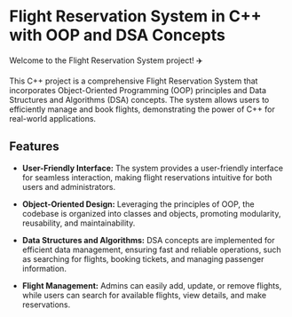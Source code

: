 # Flight Reservation System in C++ with OOP and DSA Concepts

Welcome to the Flight Reservation System project! ✈️

This C++ project is a comprehensive Flight Reservation System that incorporates Object-Oriented Programming (OOP) principles and Data Structures and Algorithms (DSA) concepts. The system allows users to efficiently manage and book flights, demonstrating the power of C++ for real-world applications.

## Features

- **User-Friendly Interface:** The system provides a user-friendly interface for seamless interaction, making flight reservations intuitive for both users and administrators.

- **Object-Oriented Design:** Leveraging the principles of OOP, the codebase is organized into classes and objects, promoting modularity, reusability, and maintainability.

- **Data Structures and Algorithms:** DSA concepts are implemented for efficient data management, ensuring fast and reliable operations, such as searching for flights, booking tickets, and managing passenger information.

- **Flight Management:** Admins can easily add, update, or remove flights, while users can search for available flights, view details, and make reservations.


